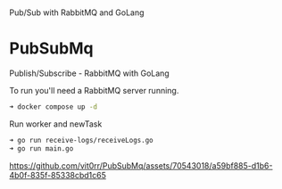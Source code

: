 # 
Pub/Sub with RabbitMQ and GoLang

# PubSubMq
Publish/Subscribe - RabbitMQ with GoLang

To run you'll need a RabbitMQ server running.

```bash
➜ docker compose up -d
```

Run worker and newTask

```bash
➜ go run receive-logs/receiveLogs.go
➜ go run main.go
```

https://github.com/vit0rr/PubSubMq/assets/70543018/a59bf885-d1b6-4b0f-835f-85338cbd1c65

